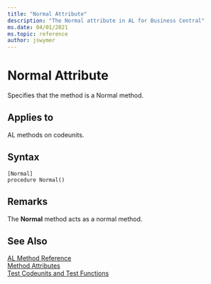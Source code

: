 ```yaml
---
title: "Normal Attribute"
description: "The Normal attribute in AL for Business Central"
ms.date: 04/01/2021
ms.topic: reference
author: jswymer
---
```


# Normal Attribute

Specifies that the method is a Normal method.

## Applies to  
AL methods on codeunits.

## Syntax  
  
```AL
[Normal]
procedure Normal()
```    
  
## Remarks

The **Normal** method acts as a normal method.

## See Also

[AL Method Reference](../methods-auto/library.md)  
[Method Attributes](devenv-method-attributes.md)  
[Test Codeunits and Test Functions](../devenv-test-codeunits-and-test-methods.md)